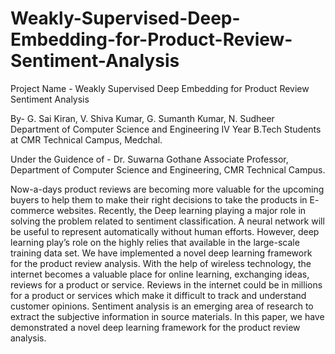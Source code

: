 # Weakly-Supervised-Deep-Embedding-for-Product-Review-Sentiment-Analysis

Project Name - Weakly Supervised Deep Embedding for Product Review Sentiment Analysis

By- G. Sai Kiran, V. Shiva Kumar, G. Sumanth Kumar, N. Sudheer Department of Computer Science and Engineering IV Year
B.Tech Students at CMR Technical Campus, Medchal.


Under the Guidence of - Dr. Suwarna Gothane Associate Professor, 
Department of Computer Science and Engineering, CMR Technical Campus.


Now-a-days product reviews are becoming more valuable for the upcoming buyers to help them to make their right decisions
to take the products in E- commerce websites. Recently, the Deep learning playing a major role in solving the problem
related to sentiment classification. A neural network will be useful to represent automatically without human efforts.
However, deep learning play’s role on the highly relies that available in the large-scale training data set. We have
implemented a novel deep learning framework for the product review analysis. With the help of wireless technology, the
internet becomes a valuable place for online learning, exchanging ideas, reviews for a product or service. Reviews in 
the internet could be in millions for a product or services which make it difficult to track and understand customer
opinions. Sentiment analysis is an emerging area of research to extract the subjective information in source materials.
In this paper, we have demonstrated a novel deep learning framework for the product review analysis.
